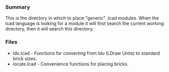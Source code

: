 
### Summary ###
This is the directory in which to place "generic" .lcad modules. When the lcad language is looking for a module it will first search the current working directory, then it will search this directory.

### Files ###
* ldu.lcad - Functions for converting from ldu (LDraw Units) to standard brick sizes.
* locate.lcad - Convenience functions for placing bricks.
